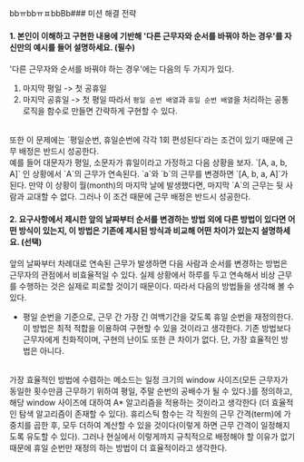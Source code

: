 bbㅠbbㅠㅍbbBb### 미션 해결 전략

#### 1. 본인이 이해하고 구현한 내용에 기반해 '다른 근무자와 순서를 바꿔야 하는 경우'를 자신만의 예시를 들어 설명하세요. (필수)

'다른 근무자와 순서를 바꿔야 하는 경우'에는 다음의 두 가지가 있다.
1. 마지막 평일 -> 첫 공휴일
2. 마지막 공휴일 -> 첫 평일
따라서 `평일 순번 배열`과 `휴일 순번 배열`을 처리하는 공통로직을 함수로 만들면 간략하게 구현할 수 있다.</br>
</br>
또한 이 문제에는 `평일순번, 휴일순번에 각각 1회 편성된다`라는 조건이 있기 때문에 근무 배정은 반드시 성공한다.</br>
예를 들어 대문자가 평일, 소문자가 휴일이라고 가정하고 다음 상황을 보자. `[A, a, b, A]` 인 상황에서 `A`의 근무가 연속된다. `a`와 `b`의 근무를 변경하면 `[A, b, a, A]`가 된다. 만약 이 상황이 월(month)의 마지막 날에 발생했다면, 마지막 `A`의 근무는 뒷 사람과 교대할 수 없다. 그러나 이 조건 때문에 근무 배정은 반드시 성공한다.</br>

#### 2. 요구사항에서 제시한 앞의 날짜부터 순서를 변경하는 방법 외에 다른 방법이 있다면 어떤 방식이 있는지, 이 방법은 기존에 제시된 방식과 비교해 어떤 차이가 있는지 설명하세요. (선택)

앞의 날짜부터 차례대로 연속된 근무가 발생하면 다음 사람과 순서를 변경하는 방법은 근무자의 관점에서 비효율적일 수 있다. 실제 상황에서 하루를 두고 연속해서 비상 근무를 수행하는 것은 실제로 피로할 것이기 때문이다. 따라서 다음의 방법들을 생각해 볼 수 있다.
- 평일 순번을 기준으로, 근무 간 가장 긴 여백기간을 갖도록 휴일 순번을 재정의한다.
이 방법은 최적 적합을 이용하여 구현할 수 있을 것이라고 생각한다. 기존 방법보다 근무자에게 친화적이며, 구현의 난이도 또한 큰 차이가 없다. 단, 가장 효율적인 방법은 아니다.</br>
</br>
가장 효율적인 방법에 수렴하는 메소드는 일정 크기의 window 사이즈(모든 근무자가 동일한 횟수만큼 근무하기 위하여 평일, 주말 순번의 공배수가 될 수 있다.)를 정의하고, 해당 window 사이즈에 대하여 A* 알고리즘을 적용하는 것이라고 생각한다 (더 효율적인 탐색 알고리즘이 존재할 수 있다). 휴리스틱 함수는 각 직원의 근무 간격(term)에 가중치를 곱한 후, 모두 더하여 계산할 수 있을 것이다(이렇게 하면 근무 간격이 일정해지도록 유도할 수 있다). 그러나 현실에서 이렇게까지 규칙적으로 배정해야 할 이유가 없기 때문에 휴일 순번만 재정의 하는 방법이 더 효율적이라고 생각한다.
